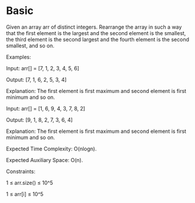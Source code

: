 # Basic

Given an array arr of distinct integers. Rearrange the array in such a way that the first element is the largest and the second element is the smallest, the third element is the second largest and the fourth element is the second smallest, and so on.

Examples:

Input: arr[] = [7, 1, 2, 3, 4, 5, 6]

Output: [7, 1, 6, 2, 5, 3, 4]

Explanation: The first element is first maximum and second element is first minimum and so on.

Input: arr[] = [1, 6, 9, 4, 3, 7, 8, 2]

Output: [9, 1, 8, 2, 7, 3, 6, 4]

Explanation: The first element is first maximum and second element is first minimum and so on.


Expected Time Complexity: O(nlogn).

Expected Auxiliary Space: O(n).



Constraints:

1 ≤ arr.size() ≤ 10^5

1 ≤ arr[i] ≤ 10^5
